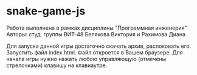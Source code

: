 # snake-game-js

Работа выполнена в рамках дисциплины "Программная инженерия"
Авторы:
студ. группы ВИТ-48
Белякова Виктория и Рахимова Диана

Для запуска данной игры достаточно скачать архив, распоковать его.
Запустить файл index.html. Файл откроется в Вашем браузере.
Для начала игры нужно нажать любою управляющую (отмечены стрелочками) клавишу на клавиаутре.